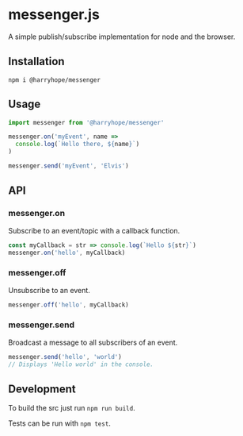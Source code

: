 # messenger.js
A simple publish/subscribe implementation for node and the browser.

## Installation
```
npm i @harryhope/messenger
```

## Usage
```js
import messenger from '@harryhope/messenger'

messenger.on('myEvent', name =>
  console.log(`Hello there, ${name}`)
)

messenger.send('myEvent', 'Elvis')
```

## API

### messenger.on
Subscribe to an event/topic with a callback function.
```js
const myCallback = str => console.log(`Hello ${str}`)
messenger.on('hello', myCallback)
```

### messenger.off
Unsubscribe to an event.
```js
messenger.off('hello', myCallback)
```

### messenger.send
Broadcast a message to all subscribers of an event.
```js
messenger.send('hello', 'world')
// Displays 'Hello world' in the console.
```

## Development
To build the src just run `npm run build`.

Tests can be run with `npm test`.
